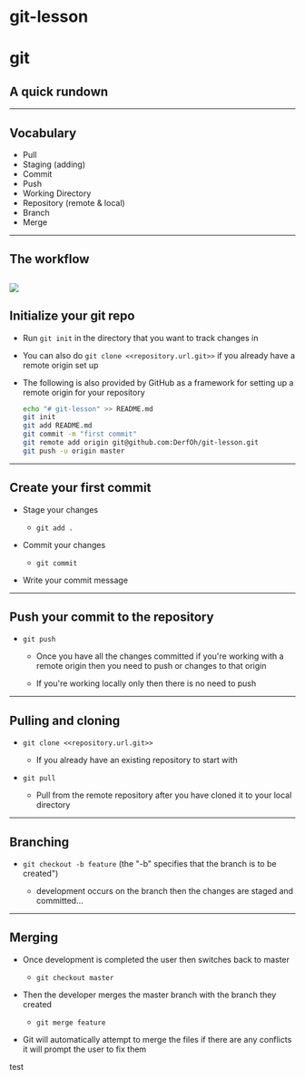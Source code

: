 # git-lesson
# git
## A quick rundown

---

## Vocabulary
* Pull
* Staging (adding)
* Commit
* Push
* Working Directory
* Repository (remote & local)
* Branch
* Merge


---

## The workflow
![](http://i.imgur.com/lfWAbTS.png)
---

## Initialize your git repo

* Run `git init` in the directory that you want to track changes in
* You can also do `git clone <<repository.url.git>>` if you already have a remote origin set up
* The following is also provided by GitHub as a framework for setting up a remote origin for your repository

    ```bash
    echo "# git-lesson" >> README.md
    git init
    git add README.md
    git commit -m "first commit"
    git remote add origin git@github.com:DerfOh/git-lesson.git
    git push -u origin master
    ```

---

## Create your first commit

* Stage your changes

    * `git add .`

* Commit your changes

    * `git commit`

* Write your commit message

---

## Push your commit to the repository
* `git push`
    * Once you have all the changes committed if you're working with a remote origin then you need to push or changes to that origin
    
    * If you're working locally only then there is no need to push

---

## Pulling and cloning

* `git clone <<repository.url.git>>` 
    *  If you already have an existing repository to start with

* `git pull` 

    * Pull from the remote repository after you have cloned it to your local directory

---

## Branching

* `git checkout -b feature` (the "-b" specifies that the branch is to be created")

    * development occurs on the branch then the changes are staged and committed...


---

## Merging
* Once development is completed the user then switches back to master

    * `git checkout master`

* Then the developer merges the master branch with the branch they created

    * `git merge feature`

* Git will automatically attempt to merge the files if there are any conflicts it will prompt the user to fix them

test
